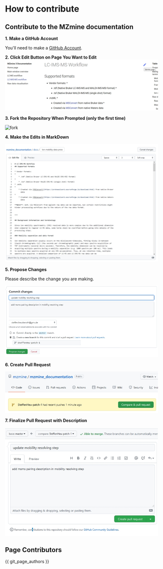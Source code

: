 # How to contribute

## Contribute to the MZmine documentation

**1. Make a GitHub Account**

You'll need to make a [GitHub Account](https://github.com/join).

**2. Click Edit Button on Page You Want to Edit**
![editbutton](img/contribute/editbutton.jpg)

**3. Fork the Repository When Prompted (only the first time)**

![fork](https://ccms-ucsd.github.io/GNPSDocumentation/img/edit-pages/fork.png)

**4. Make the Edits in MarkDown**

![img.png](img/contribute/makechanges.jpg)

**5. Propose Changes**

Please describe the change you are making.

![](img/contribute/proposechanges.jpg)

**6. Create Pull Request**

![](img/contribute/createpr.jpg)

**7. Finalize Pull Request with Description**

![](img/contribute/openpr.jpg)

## Page Contributors

{{ git_page_authors }}
